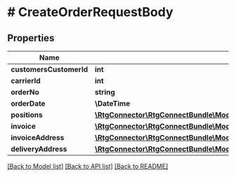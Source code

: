 # # CreateOrderRequestBody

## Properties

Name | Type | Description | Notes
------------ | ------------- | ------------- | -------------
**customersCustomerId** | **int** |  | [optional]
**carrierId** | **int** |  | [optional]
**orderNo** | **string** |  | [optional]
**orderDate** | **\DateTime** |  | [optional]
**positions** | [**\RtgConnector\RtgConnectBundle\Model\OrderDetailPosition[]**](OrderDetailPosition.md) |  | [optional]
**invoice** | [**\RtgConnector\RtgConnectBundle\Model\CreateOrderRequestBodyInvoice**](CreateOrderRequestBodyInvoice.md) |  | [optional]
**invoiceAddress** | [**\RtgConnector\RtgConnectBundle\Model\CreateOrderRequestBodyInvoiceAddress**](CreateOrderRequestBodyInvoiceAddress.md) |  | [optional]
**deliveryAddress** | [**\RtgConnector\RtgConnectBundle\Model\CreateOrderRequestBodyDeliveryAddress**](CreateOrderRequestBodyDeliveryAddress.md) |  | [optional]

[[Back to Model list]](../../README.md#models) [[Back to API list]](../../README.md#endpoints) [[Back to README]](../../README.md)
